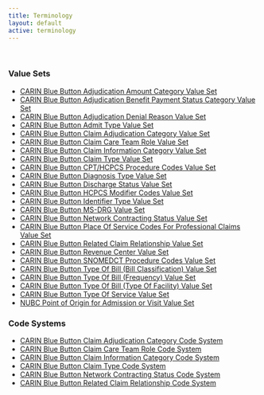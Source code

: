 ```yaml
---
title: Terminology
layout: default
active: terminology
---
```

<!-- { :.no_toc } -->
<!-- TOC  the css styling for this is \pages\assets\css\project.css under 'markdown-toc'-->
<!-- * Do not remove this line (it will not be displayed)
{:toc} -->
<!-- end TOC -->

<br/>

### Value Sets

- [CARIN Blue Button Adjudication Amount Category Value Set](ValueSet-CARIN-BB-Adjudication-Amount-Category.html)
- [CARIN Blue Button Adjudication Benefit Payment Status Category Value Set](ValueSet-CARIN-BB-Adjudication-Benefit-Payment-Status-Category.html)
- [CARIN Blue Button Adjudication Denial Reason Value Set](ValueSet-CARIN-BB-Adjudication-Denial-Reason.html)
- [CARIN Blue Button Admit Type Value Set](ValueSet-CARIN-BB-AdmitType.html)
- [CARIN Blue Button Claim Adjudication Category Value Set](ValueSet-CARIN-BB-Adjudication-Category.html)
- [CARIN Blue Button Claim Care Team Role Value Set](ValueSet-CARIN-BB-Claim-CareTeam-Role.html)
- [CARIN Blue Button Claim Information Category Value Set](ValueSet-CARIN-BB-Claim-Information-Category.html)
- [CARIN Blue Button Claim Type Value Set](ValueSet-CARIN-BB-Claim-Type.html)
- [CARIN Blue Button CPT/HCPCS Procedure Codes Value Set](ValueSet-CARIN-BB-CPT-HCPCS-ProcedureCodes.html)
- [CARIN Blue Button Diagnosis Type Value Set](ValueSet-CARIN-BB-DiagnosisType.html)
- [CARIN Blue Button Discharge Status Value Set](ValueSet-CARIN-BB-Discharge-Status.html)
- [CARIN Blue Button HCPCS Modifier Codes Value Set](ValueSet-CARIN-BB-HCPCS-ModifierCodes.html)
- [CARIN Blue Button Identifier Type Value Set](ValueSet-CARIN-BB-Identifier-Type.html)
- [CARIN Blue Button MS-DRG Value Set](ValueSet-CARIN-BB-MS-DRG.html)
- [CARIN Blue Button Network Contracting Status Value Set](ValueSet-CARIN-BB-Network-Contracting-Status.html)
- [CARIN Blue Button Place Of Service Codes For Professional Claims Value Set](ValueSet-CARIN-BB-PlaceOfService.html)
- [CARIN Blue Button Related Claim Relationship Value Set](ValueSet-CARIN-BB-Related-Claim-Relationship.html)
- [CARIN Blue Button Revenue Center Value Set](ValueSet-CARIN-BB-Revenue-Center.html)
- [CARIN Blue Button SNOMEDCT Procedure Codes Value Set](ValueSet-CARIN-BB-SNOMEDCT-ProcedureCodes.html)
- [CARIN Blue Button Type Of Bill (Bill Classification) Value Set](ValueSet-CARIN-BB-TOB-BillClassification.html)
- [CARIN Blue Button Type Of Bill (Frequency) Value Set](ValueSet-CARIN-BB-TOB-Frequency.html)
- [CARIN Blue Button Type Of Bill (Type Of Facility) Value Set](ValueSet-CARIN-BB-TOB-TypeOfFacility.html)
- [CARIN Blue Button Type Of Service Value Set](ValueSet-CARIN-BB-TypeOfService.html)
- [NUBC Point of Origin for Admission or Visit Value Set](ValueSet-nubc-pointoforiginforadmissionorvisit.html)


### Code Systems

- [CARIN Blue Button Claim Adjudication Category Code System](CodeSystem-CARIN-BB-Adjudication-Category.html)
- [CARIN Blue Button Claim Care Team Role Code System](CodeSystem-CARIN-BB-Claim-CareTeam-Role.html)
- [CARIN Blue Button Claim Information Category Code System](CodeSystem-CARIN-BB-Claim-Information-Category.html)
- [CARIN Blue Button Claim Type Code System](CodeSystem-CARIN-BB-Claim-Type.html)
- [CARIN Blue Button Network Contracting Status Code System](CodeSystem-CARIN-BB-Network-Contracting-Status.html)
- [CARIN Blue Button Related Claim Relationship Code System](CodeSystem-CARIN-BB-Related-Claim-Relationship.html)



